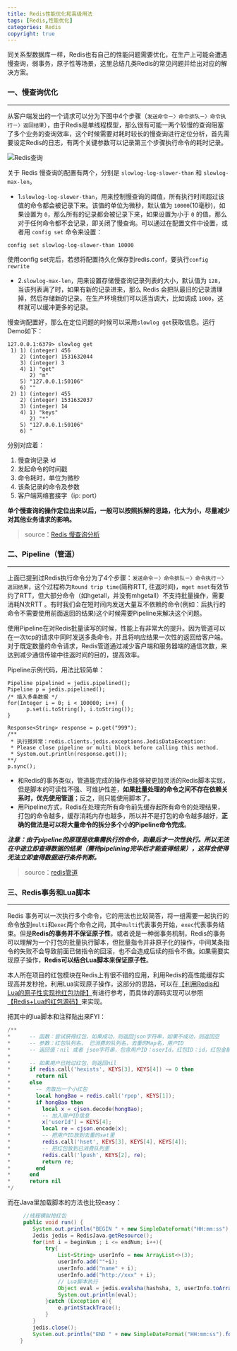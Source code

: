 ```yaml
---
title: Redis性能优化和高级用法
tags: [Redis,性能优化]
categories: Redis
copyright: true
---
```


同关系型数据库一样，Redis也有自己的性能问题需要优化，在生产上可能会遭遇慢查询，弱事务，原子性等场景，这里总结几类Redis的常见问题并给出对应的解决方案。
<!--more-->
### 一、慢查询优化
***
从客户端发出的一个请求可以分为下图中4个步骤（`发送命令－〉命令排队－〉命令执行－〉返回结果`），由于Redis是单线程模型，那么很有可能一两个较慢的查询阻塞了多个业务的查询效率，这个时候需要对耗时较长的慢查询进行定位分析，首先需要设定Redis的日志，有两个关键参数可以记录第三个步骤执行命令的耗时记录。

![Redis查询](https://upload-images.jianshu.io/upload_images/8926909-aff84bd7a51a4625.png?imageMogr2/auto-orient/strip%7CimageView2/2/w/1240)

关于 Redis 慢查询的配置有两个，分别是 `slowlog-log-slower-than` 和 `slowlog-max-len`。 
- 1.`slowlog-log-slower-than`，用来控制慢查询的阈值，所有执行时间超过该值的命令都会被记录下来。该值的单位为微秒，默认值为 `10000`(10毫秒)，如果设置为 `0`，那么所有的记录都会被记录下来，如果设置为小于 `0` 的值，那么对于任何命令都不会记录，即关闭了慢查询。可以通过在配置文件中设置，或者用 `config set` 命令来设置：
```
config set slowlog-log-slower-than 10000
```
使用config set完后，若想将配置持久化保存到redis.conf，要执行`config rewrite `
- 2.`slowlog-max-len`，用来设置存储慢查询记录列表的大小，默认值为 `128`，当该列表满了时，如果有新的记录进来，那么 Redis 会把队最旧的记录清理掉，然后存储新的记录。在生产环境我们可以适当调大，比如调成 `1000`，这样就可以缓冲更多的记录。

慢查询配置好，那么在定位问题的时候可以采用`slowlog get`获取信息。运行Demo如下：
```
127.0.0.1:6379> slowlog get
 1) 1) (integer) 456
    2) (integer) 1531632044
    3) (integer) 3
    4) 1) "get"
       2) "m"
    5) "127.0.0.1:50106"
    6) ""
 2) 1) (integer) 455
    2) (integer) 1531632037
    3) (integer) 14
    4) 1) "keys"
       2) "*"
    5) "127.0.0.1:50106"
    6) "
```
分别对应着：
1) 慢查询记录 id
2) 发起命令的时间戳
3) 命令耗时，单位为微秒
4) 该条记录的命令及参数
5) 客户端网络套接字（ip: port）

**单个慢查询的操作定位出来以后，一般可以按照拆解的思路，化大为小，尽量减少对其他业务请求的影响。**
>source：[Redis 慢查询分析](https://blog.csdn.net/qianghaohao/article/details/81052461)

### 二、Pipeline（管道）
***
上面已提到过Redis执行命令分为了4个步骤：`发送命令－〉命令排队－〉命令执行－〉返回结果`，这个过程称为`Round trip time`(简称RTT, 往返时间)，`mget mset`有效节约了RTT，但大部分命令（如hgetall，并没有mhgetall）不支持批量操作，需要消耗N次RTT 。有时我们会在短时间内发送大量互不依赖的命令(例如：后执行的命令不需要使用前面返回的结果)这个时候需要Pipeline来解决这个问题。

使用Pipeline在对Redis批量读写的时候，性能上有非常大的提升。因为管道可以在一次tcp的请求中同时发送多条命令，并且将响应结果一次性的返回给客户端。对于既定数量的命令请求，Redis管道通过减少客户端和服务器端的通信次数，来达到减少通信传输中往返时间的目的，提高效率。

Pipeline示例代码，用法比较简单：
```
Pipeline pipelined = jedis.pipelined();
Pipeline p = jedis.pipelined();
/* 插入多条数据 */
for(Integer i = 0; i < 100000; i++) {
      p.set(i.toString(), i.toString());
}
             
Response<String> response = p.get("999");
/**
 * 执行报异常：redis.clients.jedis.exceptions.JedisDataException: 
 * Please close pipeline or multi block before calling this method.
 * System.out.println(response.get()); 
**/
p.sync();
```
- 和Redis的事务类似，管道能完成的操作也能够被更加灵活的Redis脚本实现，但是脚本的可读性不强、可维护性差，**如果批量处理的命令之间不存在依赖关系时，优先使用管道**；反之，则只能使用脚本了。
- 用Pipeline方式，Redis在处理完所有命令前先缓存起所有命令的处理结果，打包的命令越多，缓存消耗内存也越多，所以并不是打包的命令越多越好，**正确的做法是可以将大量命令的拆分多个小的Pipeline命令完成**。

***注意：由于pipeline的原理是收集需执行的命令，到最后才一次性执行。所以无法在中途立即查得数据的结果（需待pipelining完毕后才能查得结果），这样会使得无法立即查得数据进行条件判断。***
>source：[redis管道](https://www.cnblogs.com/xiaoxiongcanguan/p/9954254.html)

### 三、Redis事务和Lua脚本
***
Redis 事务可以一次执行多个命令，它的用法也比较简答，将一组需要一起执行的命令放到`multi`和`exec`两个命令之间，其中`multi`代表事务开始，`exec`代表事务结束。但是**Redis的事务并不保证原子性**，或者说是一种弱事务机制，Redis的事务可以理解为一个打包的批量执行脚本，但批量指令并非原子化的操作，中间某条指令的失败不会导致前面已做指令的回滚，也不会造成后续的指令不做。如果需要实现原子操作，**Redis可以结合Lua脚本来保证原子性**。

本人所在项目的红包模块在Redis上有很不错的应用，利用Redis的高性能缓存实现高并发秒抢，利用Lua实现原子操作，这部分的思路，可以在[【利用Redis和Lua的原子性实现抢红包功能】](https://www.jianshu.com/p/b58ed2fe6976?utm_campaign=maleskine&utm_content=note&utm_medium=seo_notes&utm_source=recommendation)有进行参考，而具体的源码实现可以参照 [【Redis+Lua的红包源码】](https://github.com/ZhuBaker/redis-lua)来实现。

把其中的lua脚本和注释贴出来FYI：
```lua
/**
*      -- 函数：尝试获得红包，如果成功，则返回json字符串，如果不成功，则返回空
*      -- 参数：红包队列名， 已消费的队列名，去重的Map名，用户ID
*      -- 返回值：nil 或者 json字符串，包含用户ID：userId，红包ID：id，红包金额：money
*
*      -- 如果用户已抢过红包，则返回nil
*      if redis.call('hexists', KEYS[3], KEYS[4]) ~= 0 then
*        return nil
*      else
*        -- 先取出一个小红包
*        local hongBao = redis.call('rpop', KEYS[1]);
*        if hongBao then
*          local x = cjson.decode(hongBao);
*          -- 加入用户ID信息
*          x['userId'] = KEYS[4];
*          local re = cjson.encode(x);
*          -- 把用户ID放到去重的set里
*          redis.call('hset', KEYS[3], KEYS[4], KEYS[4]);
*          -- 把红包放到已消费队列里
*          redis.call('lpush', KEYS[2], re);
*          return re;
*        end
*      end
*      return nil
*/
```
而在Java里加载脚本的方法也比较easy：
```java
     //线程模拟抢红包
     public void run() {
        System.out.println("BEGIN " + new SimpleDateFormat("HH:mm:ss").format(new Date()));
        Jedis jedis = RedisJava.getResource();
        for(int i = beginNum ; i <= endNum; i++){
            try{
                List<String> userInfo = new ArrayList<>(3);
                userInfo.add(""+i);
                userInfo.add("name" + i);
                userInfo.add("http://xxx" + i);
                // Lua脚本执行
                Object eval = jedis.evalsha(hashsha, 3, userInfo.toArray(new String[]{}));
                System.out.println(eval);
            }catch (Exception e){
                e.printStackTrace();
            }
        }
        jedis.close();
        System.out.println("END " + new SimpleDateFormat("HH:mm:ss").format(new Date()));
    }				
```